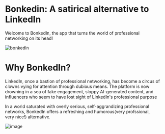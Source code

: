 # Bonkedin: A satirical alternative to LinkedIn
Welcome to BonkedIn, the app that turns the world of professional networking on its head!

![bonkedIn](https://github.com/user-attachments/assets/4c369214-f6f8-4aa2-ae1f-ab00276a0dbd)


# Why BonkedIn?
LinkedIn, once a bastion of professional networking, has become a circus of clowns vying for attention through dubious means. The platform is now drowning in a sea of fake engagement, sloppy AI-generated content, and influencers who seem to have lost sight of LinkedIn's professional purpose

In a world saturated with overly serious, self-aggrandizing professional networks, BonkedIn offers a refreshing and humorous(very profssional, very nice!) alternative.

![image](https://github.com/user-attachments/assets/bafdf0fd-6b74-4737-9e60-3f7341890a17)




